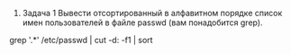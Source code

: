 1. Задача 1
Вывести отсортированный в алфавитном порядке список имен пользователей в файле passwd (вам понадобится grep).

grep '.*' /etc/passwd | cut -d: -f1 | sort
